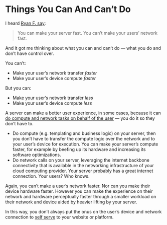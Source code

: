 # Things You Can And Can’t Do

I heard [Ryan F. say](https://podcasts.apple.com/us/podcast/the-remix-podcast/id1600739725?i=1000545192927):

> You can make your server fast. You can’t make your users’ network fast.

And it got me thinking about what you can and can’t do — what you do and don’t have control over.

You can’t:

- Make your user’s network transfer _faster_
- Make your user’s device compute _faster_

But you can:

- Make your user’s network transfer _less_
- Make your user’s device compute _less_

A server can make a better user experience, in some cases, because it can [do compute and network tasks on behalf of the user](https://chriscoyier.net/2022/05/04/it-doesnt-much-matter-how-cdny-your-jamstack-site-is-if-everything-important-happens-from-a-single-origin-server-edge-functions-are-probably-part-of-the-solution/) — you do it so they don’t have to.

- Do compute (e.g. templating and business logic) on your server, then you don’t have to transfer the compute logic over the network and to your user’s device for execution. You can make your server’s compute faster, for example by beefing up its hardware and increasing its software optimizations.
- Do network calls on your server, leveraging the internet backbone connectivity that is available in the networking infrastructure of your cloud computing provider. Your server probably has a great internet connection. Your users? Who knows.

Again, you can’t make a user’s network faster. Nor can you make their device hardware faster. However you can make the experience on their network and hardware perceptually faster  through a smaller workload on their network and device aided by heavier lifting by your server.

In this way, you don’t always put the onus on the user’s device and network connection to [self serve](https://blog.jim-nielsen.com/2021/ikea-and-javascript/) to your website or platform.